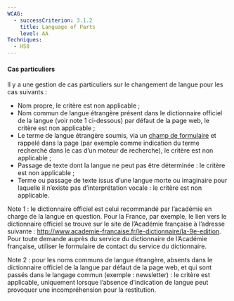 ```yaml
---
WCAG:
  - successCriterion: 3.1.2
    title: Language of Parts
    level: AA
Techniques:
  - H58
---
```


#### Cas particuliers

Il y a une gestion de cas particuliers sur le changement de langue pour les cas suivants :

- Nom propre, le critère est non applicable ;
- Nom commun de langue étrangère présent dans le dictionnaire officiel de la langue (voir note 1 ci-dessous) par défaut de la page web, le critère est non applicable ;
- Le terme de langue étrangère soumis, via un [champ de formulaire](#champ-de-saisie-de-formulaire) et rappelé dans la page (par exemple comme indication du terme recherché dans le cas d’un moteur de recherche), le critère est non applicable ;
- Passage de texte dont la langue ne peut pas être déterminée : le critère est non applicable ;
- Terme ou passage de texte issus d’une langue morte ou imaginaire pour laquelle il n’existe pas d’interprétation vocale : le critère est non applicable.

Note 1 : le dictionnaire officiel est celui recommandé par l’académie en charge de la langue en question. Pour la France, par exemple, le lien vers le dictionnaire officiel se trouve sur le site de l’Académie française à l’adresse suivante : http://www.academie-francaise.fr/le-dictionnaire/la-9e-edition. Pour toute demande auprès du service du dictionnaire de l’Académie française, utiliser le formulaire de contact du service du dictionnaire.

Note 2 : pour les noms communs de langue étrangère, absents dans le dictionnaire officiel de la langue par défaut de la page web, et qui sont passés dans le langage commun (exemple : newsletter) : le critère est applicable, uniquement lorsque l’absence d’indication de langue peut provoquer une incompréhension pour la restitution.
